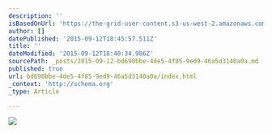 ```yaml
---
description: ''
isBasedOnUrl: 'https://the-grid-user-content.s3-us-west-2.amazonaws.com/5b11f588-afa3-48af-9c9a-d4c90c5243ad.JPG'
author: []
datePublished: '2015-09-12T18:45:57.511Z'
title: ''
dateModified: '2015-09-12T18:40:34.986Z'
sourcePath: _posts/2015-09-12-bd690bbe-4de5-4f85-9ed9-46a5d3140a0a.md
published: true
url: bd690bbe-4de5-4f85-9ed9-46a5d3140a0a/index.html
_context: 'http://schema.org'
_type: Article

---
```

![](https://the-grid-user-content.s3-us-west-2.amazonaws.com/5b11f588-afa3-48af-9c9a-d4c90c5243ad.JPG)